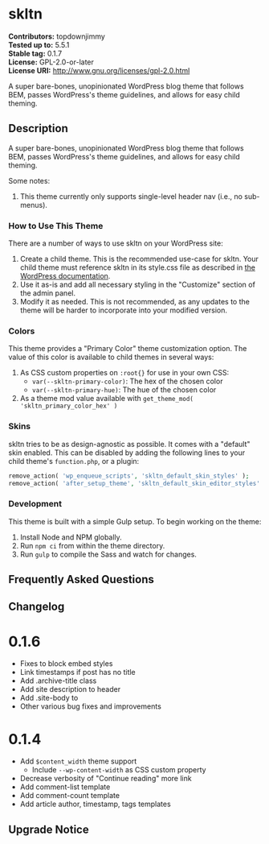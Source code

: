 # skltn #
**Contributors:** topdownjimmy  
**Tested up to:** 5.5.1  
**Stable tag:** 0.1.7  
**License:** GPL-2.0-or-later  
**License URI:** http://www.gnu.org/licenses/gpl-2.0.html  

A super bare-bones, unopinionated WordPress blog theme that follows BEM, passes WordPress's theme guidelines, and allows for easy child theming.

## Description ##
A super bare-bones, unopinionated WordPress blog theme that follows BEM, passes WordPress's theme guidelines, and allows for easy child theming.

Some notes:

1. This theme currently only supports single-level header nav (i.e., no sub-menus).

### How to Use This Theme ###

There are a number of ways to use skltn on your WordPress site:

1. Create a child theme. This is the recommended use-case for skltn. Your child theme must reference skltn in its style.css file as described in [the WordPress documentation](https://developer.wordpress.org/themes/advanced-topics/child-themes/).
1. Use it as-is and add all necessary styling in the "Customize" section of the admin panel.
1. Modify it as needed. This is not recommended, as any updates to the theme will be harder to incorporate into your modified version.

### Colors ###

This theme provides a "Primary Color" theme customization option. The value of this color is available to child themes in several ways:

1. As CSS custom properties on `:root{}` for use in your own CSS:
    - `var(--skltn-primary-color)`: The hex of the chosen color
    - `var(--skltn-primary-hue)`: The hue of the chosen color
1. As a theme mod value available with `get_theme_mod( 'skltn_primary_color_hex' )`

### Skins ###

skltn tries to be as design-agnostic as possible. It comes with a "default" skin enabled. This can be disabled by adding the following lines to your child theme's `function.php`, or a plugin:

```php
remove_action( 'wp_enqueue_scripts', 'skltn_default_skin_styles' );
remove_action( 'after_setup_theme', 'skltn_default_skin_editor_styles' );
```

### Development ###

This theme is built with a simple Gulp setup. To begin working on the theme:

1. Install Node and NPM globally.
1. Run `npm ci` from within the theme directory.
1. Run `gulp` to compile the Sass and watch for changes.

## Frequently Asked Questions ##

## Changelog ##

# 0.1.6 #

- Fixes to block embed styles
- Link timestamps if post has no title
- Add .archive-title class
- Add site description to header
- Add .site-body to <body>
- Other various bug fixes and improvements

# 0.1.4 #

- Add `$content_width` theme support
    - Include `--wp-content-width` as CSS custom property
- Decrease verbosity of "Continue reading" more link
- Add comment-list template
- Add comment-count template
- Add article author, timestamp, tags templates

## Upgrade Notice ##

